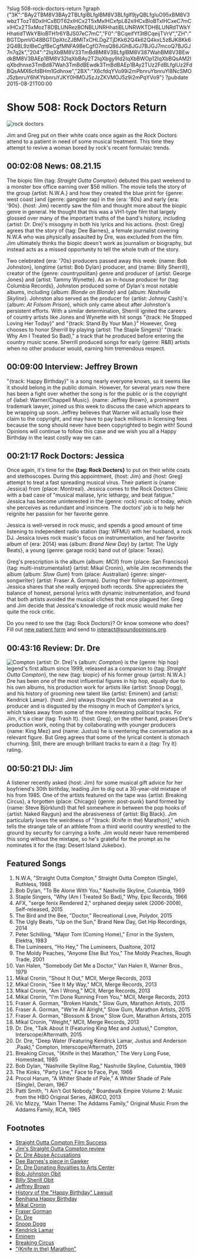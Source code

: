 ?slug 508-rock-doctors-return
?graph {"3K":"BAy2TBM8V3BAy2TBLfgIBLfgIBM8V3BLfgIf9jyQBLfgIuO95xBM8V3wbzTTozT8DxIHCxBDT62xIHCx2T5xMxIHCxfpL82xIHCxBIoBTxIHCxeC7mCxIHCx2T5xMozT8DBLUNRezBONBLUNRHhatiBLUNRWKTDHBLUNRdTWkYHhatidTWkYBIoBTH1r6YBJS07eC7mC","F0":"BCqeifYf3tBCqeijTVrV","ZH":"BGTDpmVO48BGTDpXtcZJBMlTxCHLDgZTjDKk62Q4k62Q4kxL5zBJK8Kk62Q4BL9zIBeCgfBeCgfMNFA9BeCgfO7msQ86JGhBJGJ7BJGJ7mcoQ7BJGJ7n7q2k","204":"2IqXbBM8V33TmBdBM8V3BLfgIBM8V387WahBM8V3BEwdkBM8V3BAEp1BM8V32IqXbBAy2T2IqXbgy9Id2IqXbBWOp12IqXbBQsAM2IqXbdhnxe3TmBd87Wah3TmBdBEwdk3TmBdBAEp1BAy2TUz2FdBLfgIUz2FdBQsAMX6cfdBHm1Gdhnxe","2BX":"X6cfdqYVo99i2mPbnruYbnruYl8NcSMOJ5zbnruY6hKYsbnruYJKY0HMOJ5zJzZKVMOJ5z9i2mPqYVo9"}
?pubdate 2015-08-21T00:00

# Show 508: Rock Doctors Return
![rock doctors](//static.soundopinions.org/images/2015/rockdoctors_email.jpg)

Jim and Greg put on their white coats once again as the Rock Doctors attend to a patient in need of some musical treatment. This time they attempt to revive a woman bored by rock's recent formulaic trends.

## 00:02:08 News: 08.21.15

The biopic film {tag: *Straight Outta Compton*} debuted this past weekend to a monster box office earning over $56 million. The movie tells the story of the group {artist: N.W.A.} and how they created the blue print for {genre: west coast }and {genre: gangster rap} in the {era: '80s} and early {era: '90s}. {host: Jim} recently saw the film and thought more about the biopic genre in general. He thought that this was a VH1-type film that largely glossed over many of the important truths of the band's history, including {artist: Dr. Dre}'s misogyny in both his lyrics and his actions. {host: Greg} agrees that the story of {tag: Dee Barnes}, a female journalist covering N.W.A who was physically assaulted by Dre, was excluded from the film. Jim ultimately thinks the biopic doesn't work as journalism or biography, but instead acts as a missed opportunity to tell the whole truth of the story.

Two celebrated {era: '70s} producers passed away this week: {name: Bob Johnston}, longtime {artist: Bob Dylan} producer, and {name: Billy Sherrill}, creator of the {genre: countrypolitan} genre and producer of {artist: George Jones} and {artist: Tammy Wynette}. As an in-house producer for {tag: Columbia Records}, Johnston produced some of Dylan's most notable albums, including {album: *Blonde on Blonde*} and {album: *Nashville Skyline*}. Johnston also served as the producer for {artist: Johnny Cash}'s {album: *At Folsom Prison*}, which only came about after Johnston's persistent efforts. With a similar determination, Sherrill ignited the careers of country artists like Jones and Wynette with hit songs "{track: He Stopped Loving Her Today}" and "{track: Stand By Your Man.}" However, Greg chooses to honor Sherrill by playing {artist: The Staple Singers}' "{track: Why Am I Treated So Bad}," a track that he produced before entering the country music scene. Sherrill produced songs for early {genre: R&B} artists when no other producer would, earning him tremendous respect.  


## 00:09:00 Interview: Jeffrey Brown
 "{track: Happy Birthday}" is a song nearly everyone knows, so it seems like it should belong in the public domain. However, for several years now there has been a fight over whether the song is for the public or is the copyright of {label: Warner/Chappell Music}. {name: Jeffrey Brown}, a prominent trademark lawyer, joined us this week to discuss the case which appears to be wrapping up soon. Jeffrey believes that Warner will actually lose their claim to the copyright, and may have to pay back millions in licensing fees because the song should never have been copyrighted to begin with! Sound Opinions will continue to follow this case and we wish you all a Happy Birthday in the least costly way we can. 


## 00:21:17 Rock Doctors: Jessica 
Once again, it's time for the **{tag: Rock Doctors}** to put on their white coats and stethoscopes. During this appointment, {host: Jim} and {host: Greg} attempt to treat a fast spreading musical virus. Their patient is {name: Jessica} from {place: Montreal}. Jessica comes to the Rock Doctors Clinic with a bad case of "musical mailase, lyric lethargy, and beat fatigue." Jessica has become uninterested in the {genre: rock} music of today, which she perceives as redundant and insincere. The doctors' job is to help her reignite her passion for her favorite genre. 

Jessica is well-versed in rock music, and spends a good amount of time listening to independent radio station {tag: WFMU} with her husband, a rock DJ. Jessica loves rock music's focus on instrumentation, and her favorite album of {era: 2014} was {album: *Brand New Day*} by {artist: The Ugly Beats}, a young {genre: garage rock} band out of {place: Texas}. 

Greg's prescription is the album {album: *MCII*} from {place: San Francisco} {tag: multi-instrumentalist} {artist: Mikal Cronin}, while Jim recommends the album {album: *Slow Gum*} from {place: Australian} {genre: singer-songwriter} {artist: Fraser A. Gorman}. During their follow-up appointment, Jessica shares that she really enjoyed both records. She appreciates the balance of honest, personal lyrics with dynamic instrumentation, and found that both artists avoided the musical cliches that once plagued her. Greg and Jim decide that Jessica's knowledge of rock music would make her quite the rock critic. 

Do you need to see the {tag: Rock Doctors}? Or know someone who does? Fill out [new patient form](http://www.soundopinions.org/rockdocsform.pdf) and send to interact@soundopinions.org.

## 00:43:16 Review: Dr. Dre
![Compton](http://is3.mzstatic.com/image/pf/us/r30/Music5/v4/e9/f1/46/e9f14631-6a8c-01bf-d1b5-22a2a99c1b8b/UMG_cvrart_00602547530684_01_RGB72_1500x1500_15UMGIM41458.600x600-75.jpg "35315/1027466360")
{artist: Dr. Dre}'s {album: *Compton*} is the {genre: hip hop} legend's first album since 1999, released as a companion to {tag: *Straight Outta Compton*}, the new {tag: biopic} of his former group {artist: N.W.A.} Dre has been one of the most influential figures in hip hop, equally due to his own albums, his production work for artists like {artist: Snoop Dogg}, and his history of grooming new talent like {artist: Eminem} and {artist: Kendrick Lamar}. {host: Jim} always thought Dre was overrated as a producer and is disgusted by the misogny in much of *Compton*'s lyrics, which takes away from some of the more interesting political tracks. For Jim, it's a clear {tag: Trash It}. {host: Greg}, on the other hand, praises Dre's production work, noting that by collaborating with younger producers {name: King Mez} and {name: Justus} he is reentering the conversation as a relevant figure. But Greg agrees that some of the lyrical content is stomach churning. Still, there are enough brilliant tracks to earn it a {tag: Try It} rating.

## 00:50:21 DIJ: Jim
A listener recently asked {host: Jim} for some musical gift advice for her boyfriend's 30th birthday, leading Jim to dig out a 30-year-old mixtape of his from 1985. One of the artists featured on the tape was {artist: Breaking Circus}, a forgotten {place: Chicago} {genre: post-punk} band formed by {name: Steve Björklund} that fell somewhere in between the pop hooks of {artist: Naked Raygun} and the abrasiveness of {artist: Big Black}. Jim particularly loves the weirdness of "{track: (Knife in the) Marathon}," which tells the strange tale of an athlete from a third world country wrestled to the ground by security for carrying a knife. Jim would never have remembered this song without the mixtape, so he's grateful for the prompt as he nominates it for the {tag: Desert Island Jukebox}.

## Featured Songs
1. N.W.A, "Straight Outta Compton," Straight Outta Compton (Single), Ruthless, 1988 
2. Bob Dylan, "To Be Alone With You," Nashville Skyline, Columbia, 1969 
3. Staple Singers, "Why (Am I Treated So Bad)," Why, Epic Records, 1966 
4. AFX, "serge fenix Rendered 2," orphaned deejay selek (2006-2008), Self-released, 2015 
5. The Bird and the Bee, "Doctor," Recreational Love, Polydor, 2015 
6. The Ugly Beats, "Up on the Sun," Brand New Day, Get Hip Recordings, 2014 
7. Peter Schilling, "Major Tom (Coming Home)," Error in the System, Elektra, 1983 
8. The Lumineers, "Ho Hey," The Lumineers, Dualtone, 2012 
9. The Moldy Peaches, "Anyone Else But You," The Moldy Peaches, Rough Trade, 2001 
10. Van Halen, "Somebody Get Me a Doctor," Van Halen II, Warner Bros., 1979 
11. Mikal Cronin, "Shout It Out," MCII, Merge Records, 2013 
12. Mikal Cronin, "See It My Way," MCII, Merge Records, 2013
13. Mikal Cronin, "Am I Wrong," MCII, Merge Records, 2013 
14. Mikal Cronin, "I'm Done Running From You," MCII, Merge Records, 2013 
15. Fraser A. Gorman, "Broken Hands," Slow Gum, Marathon Artists, 2015 
16. Fraser A. Gorman, "We're All Alright," Slow Gum, Marathon Artists, 2015 
17. Fraser A. Gorman, "Blossom & Snow," Slow Gum, Marathon Artists, 2015 
18. Mikal Cronin, "Weight," MCII, Merge Records, 2013 
19. Dr. Dre, "Talk About It (Featuring King Mez and Justus)," Compton, Interscope/Aftermath, 2015 
20. Dr. Dre, "Deep Water (Featuring Kendrick Lamar, Justus and Anderson .Paak)," Compton, Interscope/Aftermath, 2015 
21. Breaking Circus, "(Knife in the) Marathon," The Very Long Fuse, Homestead, 1985 
22. Bob Dylan, "Nashville Skylilne Rag," Nashville Skyline, Columbia, 1969 
23. The Kinks, "Party Line," Face to Face, Pye, 1966 
25. Procol Harum, "A Whiter Shade of Pale," A Whiter Shade of Pale (Single), Deram, 1967 
25. Patti Smith, "I Ain't Got Nobody," Boardwalk Empire Volume 2: Music from the HBO Original Series, ABKCO, 2013 
26. Vic Mizzy, "Main Theme: The Addams Family," Original Music From the Addams Family, RCA, 1965

## Footnotes
- [Straight Outta Compton Film Success](http://www.latimes.com/entertainment/envelope/cotown/la-et-ct-box-office-straight-outta-compton-man-from-uncle-mission-impossible-20150816-story.html)
- [Jim's Straight Outta Compton review](http://www.wbez.org/blogs/jim-derogatis/2015-08/straight-outta-compton-lamest-kind-gloss-over-musical-biopic-112628)
- [Dr. Dre Abuse Accusations](http://consequenceofsound.net/2015/08/dr-dres-abuse-allegations-have-once-again-reared-their-ugly-head/)
- [Dee Barnes's piece in Gawker](http://gawker.com/heres-whats-missing-from-straight-outta-compton-me-and-1724735910)
- [Dr. Dre Donating Royalties to Arts Center](http://www.theguardian.com/music/2015/aug/07/dr-dre-donate-royalties-new-album-compton-charity)
- [Bob Johnston Obit](http://www.independent.co.uk/news/people/bob-johnston-johnny-cash-and-bob-dylans-legendary-producer-dies-at-the-age-of-83-10458238.html)
- [Billy Sherill Obit](http://www.billboard.com/articles/news/obituary/6655663/billy-sherrill-country-producer-dead)
- [Jeffrey Brown](http://www.michaelbest.com/jhbrown/)
- [History of the "Happy Birthday" Lawsuit](http://time.com/3976577/happy-birthday-copyright-history/)
- [Benihana Happy Birthday](https://www.youtube.com/watch?v=zHhsFa29SWg)
- [Mikal Cronin](https://www.mergerecords.com/mikal-cronin)
- [Fraser Gorman](https://fraseragorman.bandcamp.com/)
- [Dr. Dre](https://www.drdre.com/)
- [Snoop Dogg](http://snoopdogg.com/)
- [Kendrick Lamar](http://www.kendricklamar.com/)
- [Eminem](http://www.eminem.com/)
- [Breaking Circus](http://www.allmusic.com/artist/breaking-circus-mn0000512923/biography)
- ["(Knife in the) Marathon"](https://www.youtube.com/watch?v=EUdgTKnXk0Y)
